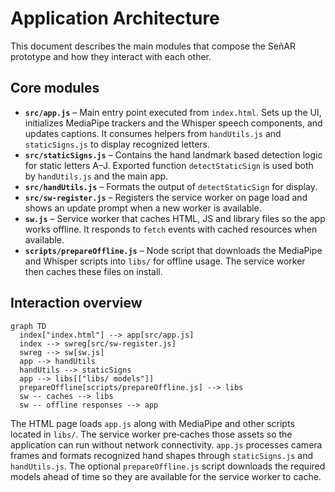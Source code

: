 # Application Architecture

This document describes the main modules that compose the SeñAR prototype and how they
interact with each other.

## Core modules

- **`src/app.js`** – Main entry point executed from `index.html`. Sets up the UI,
  initializes MediaPipe trackers and the Whisper speech components, and updates
  captions. It consumes helpers from `handUtils.js` and `staticSigns.js` to
  display recognized letters.
- **`src/staticSigns.js`** – Contains the hand landmark based detection logic for
  static letters A–J. Exported function `detectStaticSign` is used both by
  `handUtils.js` and the main app.
- **`src/handUtils.js`** – Formats the output of `detectStaticSign` for display.
- **`src/sw-register.js`** – Registers the service worker on page load and shows
  an update prompt when a new worker is available.
- **`sw.js`** – Service worker that caches HTML, JS and library files so the app
  works offline. It responds to `fetch` events with cached resources when
  available.
- **`scripts/prepareOffline.js`** – Node script that downloads the MediaPipe and
  Whisper scripts into `libs/` for offline usage. The service worker then caches
  these files on install.

## Interaction overview

```mermaid
graph TD
  index["index.html"] --> app[src/app.js]
  index --> swreg[src/sw-register.js]
  swreg --> sw[sw.js]
  app --> handUtils
  handUtils --> staticSigns
  app --> libs[["libs/ models"]]
  prepareOffline[scripts/prepareOffline.js] --> libs
  sw -- caches --> libs
  sw -- offline responses --> app
```

The HTML page loads `app.js` along with MediaPipe and other scripts located in
`libs/`. The service worker pre‑caches those assets so the application can run
without network connectivity. `app.js` processes camera frames and formats
recognized hand shapes through `staticSigns.js` and `handUtils.js`. The optional
`prepareOffline.js` script downloads the required models ahead of time so they
are available for the service worker to cache.
